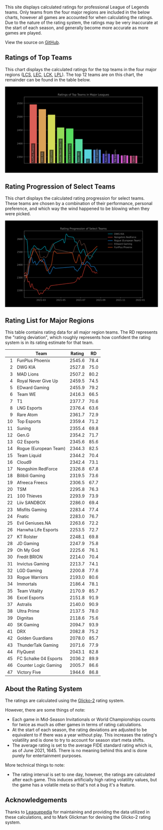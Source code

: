 This site displays calculated ratings for professional League of Legends teams.
Only teams from the four major regions are included in the below charts, however
all games are accounted for when calculating the ratings. Due to the nature of
the rating system, the ratings may be very inaccurate at the start of each
season, and generally become more accurate as more games are played.

View the source on [GitHub][2].

[comment]: <> (Ratings of Teams at MSI 2021)
[comment]: <> (----------------------------)
[comment]: <> (This chart displays the ratings of teams at the Mid-Season Invitational of 2021.)
[comment]: <> (Since MSI is the first international competition of the season, ratings at the)
[comment]: <> (start of the tournament will be based heavily on a team's dominance within their)
[comment]: <> (region, so teams from minor regions may have their ratings inflated.)

Ratings of Top Teams
--------------------

This chart displays the calculated ratings for the top teams in the four major
regions ([LCS][3], [LEC][4], [LCK][5], [LPL][6]). The top 12 teams are on this
chart, the remainder can be found in the table below.

[comment]: <> (Note: the top teams from minor leagues may have their ratings inflated if they )
[comment]: <> (dominated their league. This is because if there are no inter-region games, )
[comment]: <> (one's rating is solely based on their performance within their region.)

![image missing](https://raw.githubusercontent.com/xtevenx/ProRankings/master/data/output_bar.png "Ratings of Top Teams")

Rating Progression of Select Teams
----------------------------------

This chart displays the calculated rating progression for select teams. These
teams are chosen by a combination of their performance, personal preference, and
which way the wind happened to be blowing when they were picked.

![image missing](https://raw.githubusercontent.com/xtevenx/ProRankings/master/data/output_line.png "Rating Progression of Select Teams")

Rating List for Major Regions
-----------------------------

This table contains rating data for all major region teams. The RD represents
the "rating deviation", which roughly represents how confident the rating system
is in its rating estimate for that team.

| | Team | Rating | RD |
| --: | --- | :-: | :-: |
| 1 | FunPlus Phoenix | 2545.6 | 78.4 |
| 2 | DWG KIA | 2527.8 | 75.0 |
| 3 | MAD Lions | 2507.2 | 80.2 |
| 4 | Royal Never Give Up | 2459.5 | 74.5 |
| 5 | EDward Gaming | 2455.9 | 79.2 |
| 6 | Team WE | 2416.3 | 66.5 |
| 7 | T1 | 2377.7 | 70.6 |
| 8 | LNG Esports | 2376.4 | 63.6 |
| 9 | Rare Atom | 2361.7 | 72.9 |
| 10 | Top Esports | 2359.4 | 71.2 |
| 11 | Suning | 2355.4 | 69.8 |
| 12 | Gen.G | 2354.2 | 71.7 |
| 13 | G2 Esports | 2345.6 | 85.6 |
| 14 | Rogue (European Team) | 2344.3 | 82.5 |
| 15 | Team Liquid | 2344.2 | 70.4 |
| 16 | Cloud9 | 2342.4 | 73.1 |
| 17 | Nongshim RedForce | 2326.8 | 67.8 |
| 18 | Bilibili Gaming | 2319.5 | 73.6 |
| 19 | Afreeca Freecs | 2306.5 | 67.7 |
| 20 | TSM | 2295.8 | 76.3 |
| 21 | 100 Thieves | 2293.9 | 73.9 |
| 22 | Liiv SANDBOX | 2286.0 | 69.4 |
| 23 | Misfits Gaming | 2283.4 | 77.4 |
| 24 | Fnatic | 2283.0 | 76.7 |
| 25 | Evil Geniuses.NA | 2263.6 | 72.2 |
| 26 | Hanwha Life Esports | 2253.5 | 72.7 |
| 27 | KT Rolster | 2248.1 | 69.8 |
| 28 | JD Gaming | 2247.9 | 75.8 |
| 29 | Oh My God | 2225.6 | 76.1 |
| 30 | Fredit BRION | 2214.0 | 70.4 |
| 31 | Invictus Gaming | 2213.7 | 74.1 |
| 32 | LGD Gaming | 2200.8 | 77.6 |
| 33 | Rogue Warriors | 2193.0 | 80.6 |
| 34 | Immortals | 2186.4 | 78.1 |
| 35 | Team Vitality | 2170.9 | 85.7 |
| 36 | Excel Esports | 2151.8 | 91.9 |
| 37 | Astralis | 2140.0 | 90.9 |
| 38 | Ultra Prime | 2137.5 | 78.0 |
| 39 | Dignitas | 2118.6 | 75.6 |
| 40 | SK Gaming | 2094.7 | 93.9 |
| 41 | DRX | 2082.8 | 75.2 |
| 42 | Golden Guardians | 2078.0 | 85.7 |
| 43 | ThunderTalk Gaming | 2071.6 | 77.9 |
| 44 | FlyQuest | 2043.1 | 82.8 |
| 45 | FC Schalke 04 Esports | 2036.2 | 89.9 |
| 46 | Counter Logic Gaming | 2005.7 | 86.6 |
| 47 | Victory Five | 1944.6 | 86.8 |

About the Rating System
-----------------------

The ratings are calculated using the [Glicko-2][1] rating system.

However, there are some things of note:

*   Each game in Mid-Season Invitationals or World Championships counts for
    twice as much as other games in terms of rating calculations.
*   At the start of each season, the rating deviations are adjusted to be
    equivalent to if there was a year without play. This increases the rating's
    volatility and is done to try to account for season start meta shifts.
*   The average rating is set to the average FIDE standard rating which is, as
    of June 2021, 1645. There is no meaning behind this and is done purely for
    entertainment purposes.

More technical things to note:

*   The rating interval is set to one day, however, the ratings are calculated
    after each game. This induces artificially high rating volatility values,
    but the game has a volatile meta so that's not a bug it's a feature.

Acknowledgements
----------------

Thanks to [Leaguepedia][7] for maintaining and providing the data utilized in
these calculations, and to Mark Glickman for devising the Glicko-2 rating
system.

[1]: http://www.glicko.net/glicko/glicko2.pdf
[2]: https://github.com/xtevenx/ProRankings
[3]: https://lol.fandom.com/wiki/LCS/2021_Season
[4]: https://lol.fandom.com/wiki/LEC/2021_Season
[5]: https://lol.fandom.com/wiki/LCK/2021_Season
[6]: https://lol.fandom.com/wiki/LPL/2021_Season
[7]: https://lol.fandom.com/Help:API_Documentation
